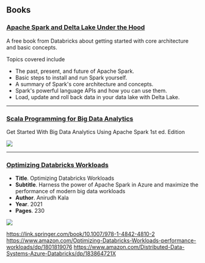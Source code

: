 ## Books

### [Apache Spark and Delta Lake Under the Hood][] 

A free book from Databricks about getting started with core architecture and basic concepts.

Topics covered include

*  The past, present, and future of Apache Spark.
*  Basic steps to install and run Spark yourself.
*  A summary of Spark's core architecture and concepts.
*  Spark's powerful language APIs and how you can use them.
*  Load, update and roll back data in your data lake with Delta Lake.


--------------------

### [Scala Programming for Big Data Analytics][]


Get Started With Big Data Analytics Using Apache Spark 1st ed. Edition

<a href="https://www.amazon.com/Scala-Programming-Big-Data-Analytics/dp/1484248090?crid=12G0AEZCZFDZZ&keywords=Scala+Programming+for+Big+Data+Analytics&qid=1658620740&sprefix=scala+programming+for+big+data+analytics%2Caps%2C56&sr=8-1&linkCode=li1&tag=typefunc-20&linkId=29c97485530666ce213333cdfba1b0e8&language=en_US&ref_=as_li_ss_il" target="_blank"><img border="0" src="//ws-na.amazon-adsystem.com/widgets/q?_encoding=UTF8&ASIN=1484248090&Format=_SL110_&ID=AsinImage&MarketPlace=US&ServiceVersion=20070822&WS=1&tag=typefunc-20&language=en_US" ></a><img src="https://ir-na.amazon-adsystem.com/e/ir?t=typefunc-20&language=en_US&l=li1&o=1&a=1484248090" width="1" height="1" border="0" alt="" style="border:none !important; margin:0px !important;" />


------------------

### [Optimizing Databricks Workloads][]

*  **Title**. Optimizing Databricks Workloads
*  **Subtitle**. Harness the power of Apache Spark in Azure and maximize the performance of modern big data workloads
*  **Author**.  Anirudh Kala
*  **Year**. 2021
*  **Pages**. 230

<a href="https://www.amazon.com/Optimizing-Databricks-Workloads-performance-workloads/dp/1801819076?&linkCode=li1&tag=typefunc-20&linkId=e214aff829ab785e9c69ab8c0676e603&language=en_US&ref_=as_li_ss_il" target="_blank"><img border="0" src="//ws-na.amazon-adsystem.com/widgets/q?_encoding=UTF8&ASIN=1801819076&Format=_SL110_&ID=AsinImage&MarketPlace=US&ServiceVersion=20070822&WS=1&tag=typefunc-20&language=en_US" ></a><img src="https://ir-na.amazon-adsystem.com/e/ir?t=typefunc-20&language=en_US&l=li1&o=1&a=1801819076" width="1" height="1" border="0" alt="" style="border:none !important; margin:0px !important;" />





[Apache Spark and Delta Lake Under the Hood]: https://databricks.com/p/ebook/apache-spark-delta-lake-under-the-hood
[Optimizing Databricks Workloads]: https://amzn.to/3PV5utr
[Scala Programming for Big Data Analytics]: https://amzn.to/3J8zekk






https://link.springer.com/book/10.1007/978-1-4842-4810-2
https://www.amazon.com/Optimizing-Databricks-Workloads-performance-workloads/dp/1801819076
https://www.amazon.com/Distributed-Data-Systems-Azure-Databricks/dp/183864721X
